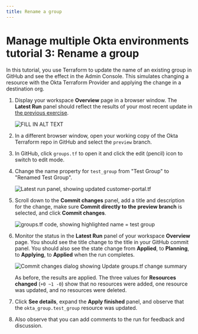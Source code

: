 ```yaml
---
title: Rename a group
---
```


# Manage multiple Okta environments tutorial 3: Rename a group

In this tutorial, you use Terraform to update the name of an existing group in GitHub and see the effect in the Admin Console. This simulates changing a resource with the Okta Terraform Provider and applying the change in a destination org.

1. Display your workspace **Overview** page in a browser window. The **Latest Run** panel should reflect the results of your most recent update in [the previous exercise](/architecture-center/create-resources-terraform/).

   <div class="full border">

   ![FILL IN ALT TEXT](/img/architecture/mmod/figure-5-1.png)

   </div>

2. In a different browser window, open your working copy of the Okta Terraform repo in GitHub and select the `preview` branch.

3. In GitHub, click `groups.tf` to open it and click the edit (pencil) icon to switch to edit mode.

4. Change the name property for `test_group` from "Test Group" to "Renamed Test Group".

   <div class="full border">

   ![Latest run panel, showing updated customer-portal.tf](/img/architecture/mmod/figure-5-2.png)

   </div>

5. Scroll down to the **Commit changes** panel, add a title and description for the change, make sure **Commit directly to the preview branch** is selected, and click **Commit changes**.

   <div class="full border">

   ![groups.tf code, showing highlighted name = test group](/img/architecture/mmod/figure-5-3.png)

   </div>

6. Monitor the status in the **Latest Run** panel of your workspace **Overview** page. You should see the title change to the title in your GitHub commit panel. You should also see the state change from **Applied**, to **Planning**, to **Applying**, to **Applied** when the run completes.

   <div class="full border">

   ![Commit changes dialog showing Update groups.tf change summary](/img/architecture/mmod/figure-5-4.png)

   </div>

   As before, the results are applied. The three values for **Resources changed** (`+0 ~1 -0`) show that no resources were added, one resource was updated, and no resources were deleted.

7. Click **See details**, expand the **Apply finished** panel, and observe that the `okta_group.test_group` resource was updated.

8. Also observe that you can add comments to the run for feedback and discussion.
